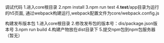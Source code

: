 调试代码
  1.进入core根目录
  2.npm install
  3.npm run test 
  4.__test__/app目录为运行的h5页面, 通过webpack构建运行,webpack配置文件为core/webpack.config.js

构建发布版本包
  1.进入core根目录
  2.修改发布包的版本号：dis/package.json版本号
  3.npm run build
  4.构建产物放在dist目录下
  5.提交npm包到npm包服务器（暂无）
